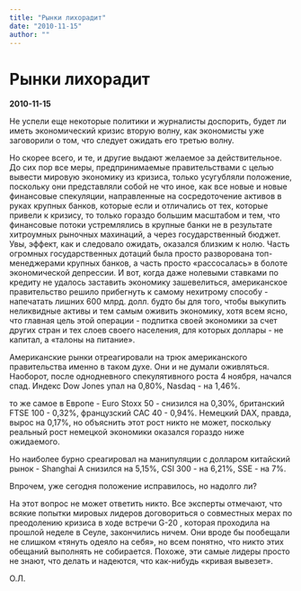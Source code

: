 ```yaml
---
title: "Рынки лихорадит"
date: "2010-11-15"
author: ""
---
```


# Рынки лихорадит

**2010-11-15** 

Не успели еще некоторые политики и журналисты доспорить, будет ли иметь экономический кризис вторую волну, как экономисты уже заговорили о том, что следует ожидать его третью волну. 

Но скорее всего, и те, и другие выдают желаемое за действительное. До сих пор все меры, предпринимаемые правительствами с целью вывести мировую экономику из кризиса, только усугубляли положение, поскольку они представляли собой не что иное, как все новые и новые финансовые спекуляции, направленные на сосредоточение активов в руках крупных банков, которые если и отличались от тех, которые привели к кризису, то только гораздо большим масштабом и тем, что финансовые потоки устремлялись в крупные банки не в результате хитроумных рыночных махинаций, а через государственный бюджет. Увы, эффект, как и следовало ожидать, оказался близким к нолю. Часть огромных государственных дотаций была просто разворована топ-менеджерами крупных банков, а часть просто «рассосалась» в болоте экономической депрессии. И вот, когда даже нолевыми ставками по кредиту не удалось заставить экономику зашевелиться, американское правительство решило прибегнуть к самому нехитрому способу - напечатать лишних 600 млрд. долл. будто бы для того, чтобы выкупить неликвидные активы и тем самым оживить экономику, хотя всем ясно, что главная цель этой операции - подпитка своей экономики за счет других стран и тех слоев своего населения, для которых доллары - не капитал, а «талоны на питание».

Американские рынки отреагировали на трюк американского правительства именно в таком духе. Они и не думали оживляться. Наоборот, после однодневного спекулятивного роста 4 ноября, начался спад. Индекс Dow Jones упал на 0,80%, Nasdaq - на 1,46%.

то же самое в Европе - Euro Stoxx 50 - снизился на 0,30%, британский FTSE 100 - 0,32%, французский САС 40 - 0,94%. Немецкий DAX, правда, вырос на 0,17%, но объяснить этот рост никто не может, поскольку реальный рост немецкой экономики оказался гораздо ниже ожидаемого.

Но наиболее бурно среагировал на манипуляции с долларом китайский рынок - Shanghai A снизился на 5,15%, CSI 300 - на 6,21%, SSE - на 7%.

Впрочем, уже сегодня положение исправилось, но надолго ли?

На этот вопрос не может ответить никто. Все эксперты отмечают, что всякие попытки мировых лидеров договориться о совместных мерах по преодолению кризиса в ходе встречи G-20 , которая проходила на прошлой неделе в Сеуле, закончились ничем. Они вроде бы пообещали не слишком «тянуть одеяло на себя», но всем понятно, что никто этих обещаний выполнять не собирается. Похоже, эти самые лидеры просто не знают, что делать и надеются, что как-нибудь «кривая вывезет». 

О.Л.